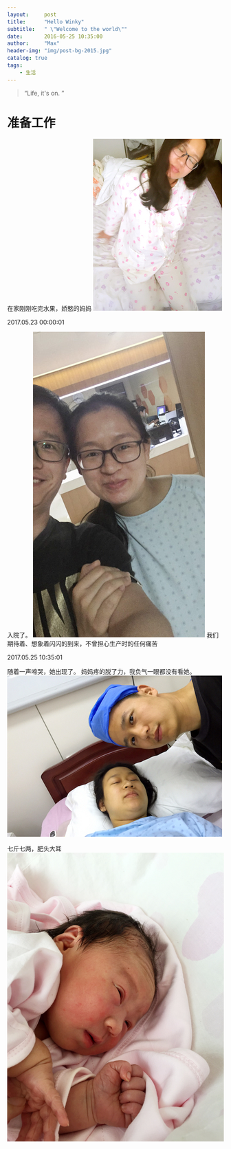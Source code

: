 ```yaml
---
layout:     post
title:      "Hello Winky"
subtitle:   " \"Welcome to the world\""
date:       2016-05-25 10:35:00
author:     "Max"
header-img: "img/post-bg-2015.jpg"
catalog: true
tags:
    - 生活
---
```


> “Life, it's on. ”


# 准备工作

在家刚刚吃完水果，娇憨的妈妈
![img](img/post-bg-2015-0.jpg)

2017.05.23 00:00:01 

入院了。
![img](img/post-bg-2015-1.jpg)
我们期待着、想象着闪闪的到来，不曾担心生产时的任何痛苦


2017.05.25 10:35:01

随着一声啼哭，她出现了。
妈妈疼的脱了力，我负气一眼都没有看她。
![img](img/post-bg-2015-2.jpg)

七斤七两，肥头大耳
![img](img/post-bg-2015-3.jpg)


